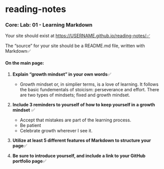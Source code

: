 # reading-notes
### Core: Lab: 01 - Learning Markdown

Your site should exist at https://USERNAME.github.io/reading-notes/✅

The “source” for your site should be a README.md file, written with Markdown✅

#### On the main page:

1. **Explain “growth mindset” in your own words**✅

   - Growth mindset or, in simplier terms, is a love of learning. It follows the basic fundementals of stoicism: perseverance and effort. There are two types of mindsets; fixed and growth mindset. 

2. **Include 3 reminders to yourself of how to keep yourself in a growth mindset** ✅
    - Accept that mistakes are part of the learning process.
    - Be patient
    - Celebrate growth wherever I see it.

3.  **Utilize at least 5 different features of Markdown to structure your page**✅

  
4.  **Be sure to introduce yourself, and include a link to your GitHub portfolio page**✅
   
